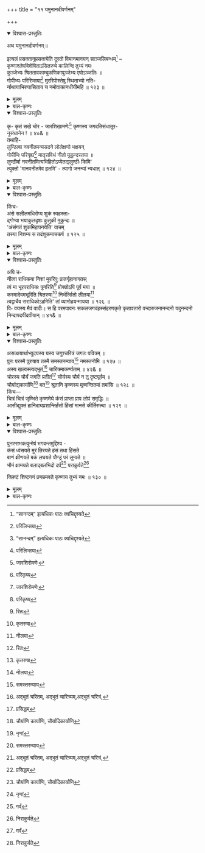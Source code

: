 +++
title = "११ यमुनानदीवर्णनम्"

+++

<details open><summary>विश्वास-प्रस्तुतिः</summary>

अथ यमुनानदीवर्णनम्॥

इत्यलं प्रसक्तानुप्रसक्त्येति दूरतो विमानमानयन् साञ्जलिबन्धम्[^154] –   
कृष्णाश्लेषविशेषिताऽसितरुचे कालिन्दि तुभ्यं नमः   
कुञ्जेभ्यः श्रिततावकाम्बुकणिकापुञ्जेभ्य एषोऽञ्जलिः ॥   
गोपीभ्यः परिरिप्सया[^155] मुररिपोस्तेषु स्थिताभ्यो नति-   
र्नाथायाभिरुपासिताय च नमोवाकानधीयीमहि ॥ १२३ ॥

[^154]:
     “सानन्दम्” इत्यधिकः पाठः क्वचिद्दृश्यते


[^155]:
     परिलिप्सया
</details>

<details><summary>मूलम्</summary>

अथ यमुनानदीवर्णनम्॥

इत्यलं प्रसक्तानुप्रसक्त्येति दूरतो विमानमानयन् साञ्जलिबन्धम्[^154] –   
कृष्णाश्लेषविशेषिताऽसितरुचे कालिन्दि तुभ्यं नमः   
कुञ्जेभ्यः श्रिततावकाम्बुकणिकापुञ्जेभ्य एषोऽञ्जलिः ॥   
गोपीभ्यः परिरिप्सया[^155] मुररिपोस्तेषु स्थिताभ्यो नति-   
र्नाथायाभिरुपासिताय च नमोवाकानधीयीमहि ॥ १२३ ॥

[^154]:
     “सानन्दम्” इत्यधिकः पाठः क्वचिद्दृश्यते


[^155]:
     परिलिप्सया
</details>

<details><summary>बाल-कृष्णः</summary>

अथ यमुनावर्णनमाक्षिपति - इतीति । इत्येवमुक्त्वा प्रसक्तस्य प्रकृतस्य गुर्जर- देशवर्णनस्य अनुप्रसक्त्या तत्रत्यपुरुषाणामुत्तमाधमत्वनिरूपणेन, अलं पर्याप्तं इत्युक्त्वा दूरतो दूरं विमानमानयन् अञ्जलिबन्धेन करसंपुटेन सहितं यथा तथा प्राहेति ।

कृष्णेति । हे कालिन्दि यमुने श्रीकृष्णाष्टनायिकानामन्यतमे च कृष्णस्य य आश्लेषः जलविहाररूप: आलिङ्गनं च तेन विशेषिता वर्द्धिता कृष्णवर्णा असिता रुक् कान्तिर्यस्यास्तस्यै तुभ्यं नमः । तथा श्रिताः संलग्नाः तव इमे तावकास्त्वदीया इत्यर्थः । युष्मच्छब्दात् " तस्येदम्" इत्यर्थेऽणि “तवक - ममकावेकवचने" इति तवकादेशः । अम्बुकणिकानां जलकणानां पुञ्जा राशयो येषु तेभ्यः कुञ्जेभ्यः लतागृहेम्यः “निकुञ्ज - कुञ्जौ वा क्लीबे लतादिपिहितोदरे " इत्यमरः । एषः मया क्रियमाणः अञ्जलिः नमस्काररूपः, अस्तु इति शेषः । अपि च मुरस्य मुरनामकदैत्यस्य रिपोः शत्रोः श्रीकृष्णस्य परिरिप्सया आलिङ्गनेच्छया, परिपूर्वकाद्रभेः सन्नन्तादकारप्रत्ययः । “सनि मी मा घुरभ - लभ" इत्यादिना इसादेशः । तेषु कुञ्जेषु स्थिताभ्यः गोपीभ्यः नतिर्नमस्कारः । किंच आभिर्गोपस्त्रीभिः उपासिताय पूजिताय नाथाय श्रीकृष्णाय नमोवाकान् नमस्कारोक्तीः अधीयीमहि पुनः पुनरुच्चारयामः 'इङ् अध्ययने' इत्यस्मादधिपूर्वात् विधिलिङयुत्तमपुरुषबहुवचनम् ॥ १२३ ॥
</details>

<details open><summary>विश्वास-प्रस्तुतिः</summary>

कृ- कृतं सखे चोर - जारशिखामणेः[^156] कृष्णस्य जगदतिसंधातुर-   
नुसंधानेन ! ॥ ४०& ॥   
तथाहि-   
लुण्ठित्वा नवनीतमन्यसदने लोलेक्षणो भक्षयन्   
गोपीभिः परिगृह्य[^157] मातृसविधं नीतो मुकुन्दस्तया ॥   
लुण्ठीर्मा नवनीतमित्यभिहितोऽप्येतद्यलुण्ठीः किमि'   
त्युक्तो 'मानवनीतमेव हृतमि' - त्यागो जनन्यां न्यधात् ॥ १२४ ॥

[^156]:
     जारशिरोमणेः


[^157]:
     परिकृष्य
</details>

<details><summary>मूलम्</summary>

कृ- कृतं सखे चोर - जारशिखामणेः[^156] कृष्णस्य जगदतिसंधातुर-   
नुसंधानेन ! ॥ ४०& ॥   
तथाहि-   
लुण्ठित्वा नवनीतमन्यसदने लोलेक्षणो भक्षयन्   
गोपीभिः परिगृह्य[^157] मातृसविधं नीतो मुकुन्दस्तया ॥   
लुण्ठीर्मा नवनीतमित्यभिहितोऽप्येतद्यलुण्ठीः किमि'   
त्युक्तो 'मानवनीतमेव हृतमि' - त्यागो जनन्यां न्यधात् ॥ १२४ ॥

[^156]:
     जारशिरोमणेः


[^157]:
     परिकृष्य
</details>

<details><summary>बाल-कृष्णः</summary>

कृतमिति । हे सखे विश्वावसो, चोर-जारशिखामणेः चोराणां जाराणां चाग्रेसरस्येत्यर्थः । अत एव जगतः तत्स्थलोकस्य अतिसंधातुर्वञ्चयितुः । यद्वा जगतः अति अत्यन्तं संधानं उत्पत्तिः पालनं च अतिसंधानं लयश्च तत्त्रितयकर्तुः, अनुसंधानेन संस्तवनेन कृतं अलं पर्याप्तमित्यर्थः । पक्षे कृतं त्वयैतच्छोभनं कृतमिति वार्थः । "कृतं युगेऽलमर्थे स्याद्विहिते हिंसिते त्रिषु" इति मेदिनीकोशात् कृतमित्यस्यालमर्थत्वात् ॥ ४०& ॥

तथेति । चोर-जारशिखामणित्वमेवोपपादयति-

लुण्ठित्वेति । अयं मुकुन्दः श्रीकृष्णः अन्यसदने परकीयगृहे, नवनीतं लुण्ठित्वा चोरयित्वा अत एव लोले चौर्यभयाच्चञ्चले ईक्षणे नयने यस्य तथाभूतः सन् भक्षयन् खादन्, अत एव च गोपीभिर्गोपस्त्रीभिः परिगृह्य कृष्णागमाप्रतीक्षया गूढं स्थित्वा नवनीतचौर्यसमये धृत्वेत्यर्थः । मातुर्यशोदायाः सविधं समीपं “समीपे निकटा- सन्न-संनिकृष्ट-सनीडवत् । सदेशाभ्याश - सविध" इत्यमरः । नीतः प्रापितः । तदेति शेषः । तया यशोदया 'नवनीतं मा लुण्ठीः मा चोरय,' इति पूर्वमिति शेषः । अभिहितः उक्तोऽपि, एतन्नवनीतं किं कुतो व्यलुण्ठी: अचूचुरः ?' इत्युक्तप्रकारेण उक्तः मात्रा पृष्टः सन् 'मानवनीतमेव हृतं न तु नवनीतम्' नवनीतस्य मनुष्यकर्तृत्वादिति भावः । इत्युक्तप्रकारेण, आगोऽपराधं “आगोऽपराधं मन्तुश्च” इत्यमरः । जनन्यां मातरि यशोदायामेव न्यधात् स्थापितवान् । दधातेर्लुङि - "गा- ति-स्था-घु - " इति सिचो लुक् । श्लेषालंकारः ॥ १२४ ॥ [ अम्ब, त्वमेव अवदः खलु, “अलुण्ठीः मानवनीतम्” इति. तथैव अहमकरवम् । मम को दोषः?” इति कृष्णः वदति? पाठशोधकस्य टिप्पणी]
</details>

<details open><summary>विश्वास-प्रस्तुतिः</summary>

किंच-   
अंसे सलीलमधिरोप्य शुकं स्वहस्ता-   
द्गोप्या भयाकुलदृशः कुतुकी मुकुन्दः ॥   
'अंसंगतं शुकमिहापनयेति' वाचम्   
तस्या निशम्य स तदंशुकमाचकर्ष ॥ १२५ ॥
</details>

<details><summary>मूलम्</summary>

किंच-   
अंसे सलीलमधिरोप्य शुकं स्वहस्ता-   
द्गोप्या भयाकुलदृशः कुतुकी मुकुन्दः ॥   
'अंसंगतं शुकमिहापनयेति' वाचम्   
तस्या निशम्य स तदंशुकमाचकर्ष ॥ १२५ ॥
</details>

<details><summary>बाल-कृष्णः</summary>

अंसे इति । किंच अयं मुकुन्दः श्रीकृष्णः कुतकी कौतुकयुक्तः सन् भयेन कृष्णभीत्या आकुले दृशौ यस्यास्तस्याः कस्याश्चित् गोप्याः अंसे स्कन्धे “स्कन्धो भुजशिरोंऽसो स्त्री" इत्यमरः । लीलया क्रीडया सहितं सलीलं यथा स्यात्तथा स्वहस्तान्निजकरेण शुकं कीरं अधिरोप्य स्थापयित्वा पुन: ' अंसं स्कन्धं गतं शुकं पक्षे 'अं' इत्यक्षरेण संगतं शुकं = अंशुक वस्त्रं च इह सांप्रतं अपनय दूरीकुरु' इति तस्या गोप्याः वाचं निशम्य श्रुत्वा तस्याः गोप्याः अंशुकं वस्त्रं, आचकर्ष अपहृतवान् ॥। १२५ ॥
</details>

<details open><summary>विश्वास-प्रस्तुतिः</summary>

अपि च-   
नीत्वा राधिकया निशां मुररिपुः प्रातर्गृहानागतस्   
 त्वं मा भूरपराधिकः पुनरिति[^158] प्रोक्तोऽपि पूर्वं मया ॥   
 कस्मादेवमभूरिति श्रितरुषा[^159] निर्भर्त्सितो लीलया[^160]   
 त्वद्वाचैव सराधिकोऽहमिति' तां व्यामोहयन्मायया ॥ १२६ ॥   
 वि॰ वयस्य मैवं वादीः। स हि परमपावनः सकलजगदंहस्संहरणकृते कृतावतारो वन्दारुजनानन्दनो यदुनन्दनो निन्दापदवीदवीयान् ॥ ४१& ॥

[^158]:
     रितः


[^159]:
     कृतरुषा


[^160]:
     नीलया
</details>

<details><summary>मूलम्</summary>

अपि च-   
नीत्वा राधिकया निशां मुररिपुः प्रातर्गृहानागतस्   
 त्वं मा भूरपराधिकः पुनरिति[^158] प्रोक्तोऽपि पूर्वं मया ॥   
 कस्मादेवमभूरिति श्रितरुषा[^159] निर्भर्त्सितो लीलया[^160]   
 त्वद्वाचैव सराधिकोऽहमिति' तां व्यामोहयन्मायया ॥ १२६ ॥   
 वि॰ वयस्य मैवं वादीः। स हि परमपावनः सकलजगदंहस्संहरणकृते कृतावतारो वन्दारुजनानन्दनो यदुनन्दनो निन्दापदवीदवीयान् ॥ ४१& ॥

[^158]:
     रितः


[^159]:
     कृतरुषा


[^160]:
     नीलया
</details>

<details><summary>बाल-कृष्णः</summary>

नीत्वेति । अपि च राधिकया सह निशां रात्रिं नीत्वा निशावसानपर्यन्तं तामुपभुज्येत्यर्थः । मुररिपुः श्रीकृष्णोऽयं प्रातः प्रातःकाले, गृहान् स्वगृहं "गृहाः पुंसि च भूम्न्येव निकाय्य-निलयालयाः" इत्यमरात् गृहशब्दस्य पुंस्त्वं नित्यं बहुवचनत्वं च । आगतः प्राप्तः सन् श्रिता प्राप्ता रुट् क्रोधो यस्यास्तया यशोदयेति शेषः । त्वं अपराधः परगृहगमनादिरूपोऽस्यास्तीति अपराधी स एवापराधिकः अपराधकर्तेति यावत् । अपगता राधिका यस्मात्तथाभूतश्च मा भूः इति एवं पूर्व मया प्रोक्तोऽपि, कथितोपि, पुनः एवमपराधिकः कस्मात् कारणात् अभूः जातोसि ?' इति लीलया बहिः क्रोधप्रदर्शनेऽपि मनसि पुत्रवात्सल्यरूपया । करणे तृतीया । निर्भत्सितः सक्रोधमधिक्षिप्तोऽपि, 'भो मातः । त्वद्वाचैव 'अपराधिको मा भूः' इति तव वाण्यैव अहं सराधिकः राधया सहितः जातः' इति तां मातरं यशोदां मायया तदुक्तार्थापह्नव रूपया, अघटितघटनापटीयस्या वा व्यामोहयत् मोहितवान् । अत्र 'लुण्ठित्वा नव- नीत--' इत्यादिश्लोकत्रयेऽपि एकस्यैव वाक्यस्य श्लेषेणान्यार्थकरणादभङ्गश्लेषवक्रोक्तिरलंकारः । तदुक्तम् — “ यदुक्तमन्यथा वाक्यमन्यथान्येन योज्यते । श्लेषेण काक्वा वा ज्ञेया सा वक्रोक्तिस्तथा द्विधा " इति ॥ १२६ ॥

एवं कृशानूक्तं दूषणं श्रुत्वा निर्विण्णो विश्वावसुराह - वयस्येति । हे वयस्य कृशानो एवं 'लुण्ठित्वा नवनीत-' इत्यादिप्रकारं दूषणं मा वादी: नोच्चारय । हि यस्मात् कारणात् परमपावनः अत्यन्तपवित्र:, अत एव सकलजगतः अंहसां पापानां संहरणकृते विनाशार्थे, कृतः धृतः अवतारो येन सः वन्दारून् स्तोतॄन् नमस्कर्तृन् वा 'वदि अभिवादन - स्तुत्योः' इत्यस्मात् " शू- वन्द्योरारुः" इति आरुप्रत्ययः । ‘वन्दारुरभिवादके' इत्यमरश्च । जनानानन्दयतीति तथाभूतः सः यदुनन्दनः श्रीकृष्णः, निन्दापदव्याः निन्दारूपमार्गस्य दवीयान् दूरे वर्तमानः अस्तीति शेषः । दवीयानित्यत्र दूरशब्दादीयसुनि " स्थूल - दूर - युव-ह्रस्व -" इत्यादिना रकारलोपः । 'दू' इत्यस्य गुणादेशश्च ॥ ४१& ॥
</details>

<details open><summary>विश्वास-प्रस्तुतिः</summary>

असत्क्षयार्थाभ्युदयस्य यस्य जगुश्चरित्रं जगतः पवित्रम् ॥   
पुनः परस्मै पुरुषाय तस्मै समस्तनम्याय[^161] नमस्तनोमि ॥ १२७ ॥   
अस्य खल्वस्त्यद्भुतं[^162] चारित्रमाकर्ण्यताम् ॥ ४२& ॥   
चोरस्य चौर्यं जगति प्रतीतं[^163] चौर्यस्य चौर्य न तु दृष्टपूर्वम् ॥   
चौर्याद्यकार्याणि[^164] बत[^165] श्रुतानि कृष्णस्य मुष्णन्तितमां तमांसि ॥ १२८ ॥   
किंच—   
चित्रं चित्रं जृम्भिते कृष्णमेघे कंसं प्राप्ता प्राप लोपं समृद्धिः ॥   
आसीद्युक्तं हानिदाघप्रशान्तिर्हंसो हिंसां मानसे कीर्तिरुत्था ॥ १२९ ॥

[^161]:
     समस्तरम्याय


[^162]:
    अद्भुतं चरितम्, अद्भुतं चारित्र्यम्,अद्भुतं चरित्रं,


[^163]:
     प्रसिद्धम्


[^164]:
     चौर्याणि कार्याणि, चौर्यादिकार्याणि


[^165]:
     नृणां
</details>

<details><summary>मूलम्</summary>

असत्क्षयार्थाभ्युदयस्य यस्य जगुश्चरित्रं जगतः पवित्रम् ॥   
पुनः परस्मै पुरुषाय तस्मै समस्तनम्याय[^161] नमस्तनोमि ॥ १२७ ॥   
अस्य खल्वस्त्यद्भुतं[^162] चारित्रमाकर्ण्यताम् ॥ ४२& ॥   
चोरस्य चौर्यं जगति प्रतीतं[^163] चौर्यस्य चौर्य न तु दृष्टपूर्वम् ॥   
चौर्याद्यकार्याणि[^164] बत[^165] श्रुतानि कृष्णस्य मुष्णन्तितमां तमांसि ॥ १२८ ॥   
किंच—   
चित्रं चित्रं जृम्भिते कृष्णमेघे कंसं प्राप्ता प्राप लोपं समृद्धिः ॥   
आसीद्युक्तं हानिदाघप्रशान्तिर्हंसो हिंसां मानसे कीर्तिरुत्था ॥ १२९ ॥

[^161]:
     समस्तरम्याय


[^162]:
    अद्भुतं चरितम्, अद्भुतं चारित्र्यम्,अद्भुतं चरित्रं,


[^163]:
     प्रसिद्धम्


[^164]:
     चौर्याणि कार्याणि, चौर्यादिकार्याणि


[^165]:
     नृणां
</details>

<details><summary>बाल-कृष्णः</summary>

निन्दापदवीदवीयस्त्वमेवोपपादयति- असदिति । असतां पापानां दैत्यादीनां क्षयो नाश एवार्थो मुख्यं प्रयोजनं यस्य तादृशः अभ्युदय उत्पत्तिर्यस्य तथाभूतस्य यस्य श्रीकृष्णस्य जगतः पवित्रं पावित्र्यावहं चरित्रं कंसवधादिरूपं न तु त्वदुपपादितं चौर्यादिरूपमेव, जगुः गायन्ति स्म । ज्ञानिन इति शेषः । तस्मै परस्मै देहेन्द्रियादिसंघात् परस्मै पुरुषाय, अत एव समस्तानां सकललोकानां नम्याय नमस्कर्तुं योग्याय, पुनः नमः नमस्कारं तनोमि करोमि ॥ १२७ ॥

अस्येति । अस्य श्रीकृष्णस्य अत्यद्भुतमतीवाश्चर्यजनकं चारित्रमाकर्ण्यतां श्रूयतां

खलु ॥ ४२& ॥

अत्यद्भुतत्वमेव विवृणोति — चोरस्येति । चोरस्य, कर्तरि षष्ठी । चोरकर्तृकमित्यर्थः । चौर्यकर्म जगति प्रतीतमनुभूतं प्रसिद्धं वा । परंतु चौर्यस्य अत्रापि पूर्ववदेव षष्ठी । चौर्ये चोरकर्म तु, दृष्टपूर्वं पूर्वं दृष्टं न । इदमुपलक्षणम् । तेन श्रुतपूर्वमपि नेत्यर्थः । परं च कृष्णस्य चौर्यं नवनीतादेः आद्यं प्रधानं येषु तानि कार्याणि गोवर्धनोद्धरणादीनि श्रुतानि आकर्णितानि सन्ति, तमांसि पापानि मुष्णन्तितमामतिशयेन चोरयन्ति । अत्रातिशयार्थे तमप् । ततश्च " किमेत्तिङव्यय - " इत्यादिना आमुः । बतेत्याश्चर्ये ॥ १२८ ॥

चित्रमिति । कृष्ण एव मेघस्तस्मिन् पक्षे कृष्णे नीलवर्णे मेघे इति च, जृम्भिते उत्पन्ने सति, हानिदस्य लोकविनाशकरस्य अघनाम्नो दैत्यस्य प्रशान्तिर्नाशः, पक्षे 'हा' इत्यानन्दे । निदाघस्य ग्रीष्मऋतोश्च शान्तिः प्रशमः " ग्रीष्म उष्मकः । निदाघ उष्णोपगमः” इत्यमरः । आसीत् । तथा हंसो बकासुरः पक्षे हंसः पक्षी च, हिंसां नाशं धातूनामनेकार्थत्वात्, मानसे मानससरोवरे हिंसां गतिं च प्राप्तः । हंसानां वर्षाकाले मानससरोवरगमनं प्रसिद्धम् । अत्र मुद्रितपुस्तकटीकायां 'वार्षिकावसरस्य हंसहिंसाकारणत्वं प्रसिद्धम्' इति सिद्धान्तितं दृश्यते, परं तत्प्रमादविलसितम् । अत एव तस्यैव पुस्तकस्य टिप्पणीकारेण 'हंसास्तावन्मानसे सरसि निवसन्ति, तत्रान्यर्तुषु हिमबाहुल्यात् हिमस्य च हंसानां रोगहेतुत्वात् अष्टौ मासानन्यत्रोषित्वा वर्षागमे हंसा मानसं गच्छन्ति, तस्माद्वर्षाकालस्य हंसहिंसाकारणत्वं न, प्रत्युत बलपुष्ट्यादिहेतुत्वमेव ' इति प्राचीनसत्कविप्रसिद्धिपुरस्कारेण तत्खण्डितं तदेव युक्तमिति कोविदा अवगच्छन्तु । कीर्तिर्यशः पङ्कश्च“कीर्तिर्यशसि कर्दमे " इति विश्वः । उत्था उत्पन्ना इति यत् तत्, सर्वं युक्तं, परं च कंसं कंसनामकमसुरं, पक्षे कं उदकं प्रति “कं वारिणि च मूर्ध- नि” इत्यमरः । प्राप्ता उत्पन्ना पक्षे संप्राप्तेति छेदः । समृद्धिः लोपं विनाशं प्राप, यद्वा कृष्णरूपे मेघे उदिते कं पुरुषं प्राप्ता समृद्धिर्लोपं प्राप इति काकुः । अपि तु कस्यापि समृद्धिः लोपं न प्रापेत्यर्थः । एतदेव चित्रं चित्रं परममाश्चर्यमित्यर्थः । अत्र श्लोकद्वयेऽपि विरोधालंकारः । अत्र तु श्लेषानुगत इति विशेषः ॥ १२९ ॥
</details>

<details open><summary>विश्वास-प्रस्तुतिः</summary>

पुनस्सभक्त्युन्मेषं भगवन्तमुद्दिश्य -   
कंसं ध्वंसयते मुरं तिरयते हंसं तथा हिंसते   
बाणं क्षीणयते बकं लघयते पौण्ड्रं परं लुम्पते ॥   
भौमं क्षामयते बलाद्बलभिदो दर्पं[^166] पराकुर्वते[^167]

[^166]:
     गर्वं


क्लिष्टं शिष्टगणं प्रणम्रमवते कृष्णाय तुभ्यं नमः ॥ १३० ॥

[^167]:
     निराकुर्वते
</details>

<details><summary>मूलम्</summary>

पुनस्सभक्त्युन्मेषं भगवन्तमुद्दिश्य -   
कंसं ध्वंसयते मुरं तिरयते हंसं तथा हिंसते   
बाणं क्षीणयते बकं लघयते पौण्ड्रं परं लुम्पते ॥   
भौमं क्षामयते बलाद्बलभिदो दर्पं[^166] पराकुर्वते[^167]

[^166]:
     गर्वं


क्लिष्टं शिष्टगणं प्रणम्रमवते कृष्णाय तुभ्यं नमः ॥ १३० ॥

[^167]:
     निराकुर्वते
</details>

<details><summary>बाल-कृष्णः</summary>

पुनरिति । पुनः भक्त्युन्मेषेण भक्तिविकासेन सहितं यथा तथा भगवन्तं श्रीकृष्णं उद्दिश्य, आहेति शेषः ।

कंसमिति । कंसमेतदाख्यदैत्यं ध्वंसयते सिंहासनादधो निपात्य मारयते, चतुर्थ्यन्तमेतत् । एवमग्रेऽप्यूह्यम् । मुरं दैत्यं च तिरयते तिरोहितमदृश्यं कुर्वते, तथा हंसमसुरं हिंसते नाशयते, बाणं बाणासुरं क्षीणयते अष्टनवत्यधिकनवशतभुजच्छेदनेन क्षीणशरीरं कुर्वते, न तु विनाशयते इत्यर्थः । तस्य प्रह्लादान्वयजत्वात् । तदन्वयस्य च भगवतोऽवध्यवरप्राप्तत्वात् । तथा बकं दैत्यं लघयते लघूकुर्वते विनाशयते इत्यर्थः । पौण्ड्रं परं शत्रुभूतं लुम्पते हन्त्रे, भूमेरपत्यं भौमस्तमसुरं क्षामयते तद्वधकर्त्रे इत्यर्थः । तथा बलभिदिन्द्रस्तस्य दर्पं गर्वं, बलात् हठात् पराकुर्वते निवारयित्रे । अपि च क्लिष्टं दैत्यत्रासात् संसारक्लेशाद्वा त्रस्तं शिष्टगणं सज्जनसमूहं, अत एव प्रकर्षेण नम्रं शरणागतं अवते रक्षते, तुभ्यं कृष्णाय नमः अस्तु ॥१३०॥
</details>



